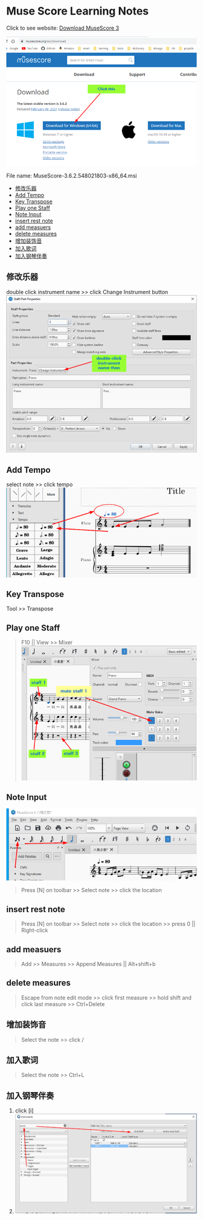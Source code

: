 <h1>Muse Score Learning Notes</h1>

Click to see website: [Download MuseScore 3](https://musescore.org/en/download)

![](image/../images/download.png)

File name: MuseScore-3.6.2.548021803-x86_64.msi

- [修改乐器](#修改乐器)
- [Add Tempo](#add-tempo)
- [Key Transpose](#key-transpose)
- [Play one Staff](#play-one-staff)
- [Note Input](#note-input)
- [insert rest note](#insert-rest-note)
- [add measuers](#add-measuers)
- [delete measures](#delete-measures)
- [增加装饰音](#增加装饰音)
- [加入歌词](#加入歌词)
- [加入钢琴伴奏](#加入钢琴伴奏)

## 修改乐器
double click instrument name >> click Change Instrument button
![](images/changeInstrument.png)

## Add Tempo
select note >> click tempo
![](images/tempo.png)

## Key Transpose
Tool >> Transpose

## Play one Staff
> F10 || View >> Mixer
![](images/muteStaff.png)

## Note Input
![](images/addNote.png)
> Press [N] on toolbar >> Select note >> click the location

## insert rest note
> Press [N] on toolbar >> Select note >> click the location >> press 0 || Right-click

## add measuers
> Add >> Measures >> Append Measures || Alt+shift+b

## delete measures

> Escape from note edit mode >> click first measure >> hold shift and click last measure >> Ctrl+Delete

## 增加装饰音
> Select the note >> click /

## 加入歌词
> Select the note >> Ctrl+L

## 加入钢琴伴奏
1. click [i]
2. ![](images/加入钢琴伴奏谱.png)
